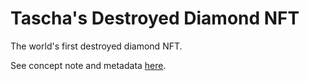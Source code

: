 # Tascha's Destroyed Diamond NFT

The world's first destroyed diamond NFT.

See concept note and metadata [here](https://taschalabs.com/the-worlds-1st-destroyed-diamond-nft-who-what-when-where-why-how/).